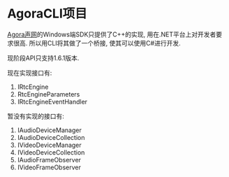 # AgoraCLI项目

[Agora声网](http://cn.agora.io)的Windows端SDK只提供了C++的实现, 用在.NET平台上对开发者要求很高. 所以用CLI将其做了一个桥接, 使其可以使用C#进行开发.

现阶段API只支持1.6.1版本. 

现在实现接口有:

1. IRtcEngine
2. RtcEngineParameters
3. IRtcEngineEventHandler

暂没有实现的接口有:

1. IAudioDeviceManager
2. IAudioDeviceCollection
3. IVideoDeviceManager
4. IVideoDeviceCollection
5. IAudioFrameObserver
6. IVideoFrameObserver